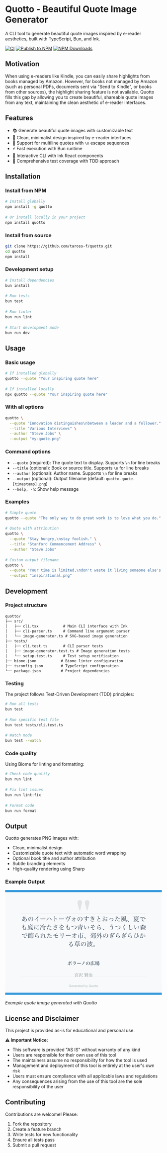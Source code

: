 # Quotto - Beautiful Quote Image Generator

A CLI tool to generate beautiful quote images inspired by e-reader aesthetics, built with TypeScript, Bun, and Ink.

[![CI](https://github.com/taross-f/quotto/actions/workflows/ci.yml/badge.svg)](https://github.com/taross-f/quotto/actions/workflows/ci.yml)
[![Publish to NPM](https://github.com/taross-f/quotto/actions/workflows/publish.yml/badge.svg)](https://github.com/taross-f/quotto/actions/workflows/publish.yml)
[![NPM Downloads](https://img.shields.io/npm/d18m/quotto)](https://www.npmjs.com/package/quotto)


## Motivation

When using e-readers like Kindle, you can easily share highlights from books managed by Amazon. However, for books not managed by Amazon (such as personal PDFs, documents sent via "Send to Kindle", or books from other sources), the highlight sharing feature is not available. Quotto fills this gap by allowing you to create beautiful, shareable quote images from any text, maintaining the clean aesthetic of e-reader interfaces.

## Features

- 📚 Generate beautiful quote images with customizable text
- 🎨 Clean, minimalist design inspired by e-reader interfaces
- 📝 Support for multiline quotes with `\n` escape sequences
- ⚡ Fast execution with Bun runtime
- 🎯 Interactive CLI with Ink React components
- 🧪 Comprehensive test coverage with TDD approach

## Installation

### Install from NPM

```bash
# Install globally
npm install -g quotto

# Or install locally in your project
npm install quotto
```

### Install from source

```bash
git clone https://github.com/taross-f/quotto.git
cd quotto
npm install
```

### Development setup

```bash
# Install dependencies
bun install

# Run tests
bun test

# Run linter
bun run lint

# Start development mode
bun run dev
```

## Usage

### Basic usage

```bash
# If installed globally
quotto --quote "Your inspiring quote here"

# If installed locally
npx quotto --quote "Your inspiring quote here"
```

### With all options

```bash
quotto \
  --quote "Innovation distinguishes\nbetween a leader and a follower." \
  --title "Various Interviews" \
  --author "Steve Jobs" \
  --output "my-quote.png"
```

### Command options

- `--quote` (required): The quote text to display. Supports `\n` for line breaks
- `--title` (optional): Book or source title. Supports `\n` for line breaks
- `--author` (optional): Author name. Supports `\n` for line breaks
- `--output` (optional): Output filename (default: `quotto-quote-[timestamp].png`)
- `--help, -h`: Show help message

### Examples

```bash
# Simple quote
quotto --quote "The only way to do great work is to love what you do."

# Quote with attribution
quotto \
  --quote "Stay hungry,\nstay foolish." \
  --title "Stanford Commencement Address" \
  --author "Steve Jobs"

# Custom output filename
quotto \
  --quote "Your time is limited,\ndon't waste it living someone else's life." \
  --output "inspirational.png"
```

## Development

### Project structure

```
quotto/
├── src/
│   ├── cli.tsx           # Main CLI interface with Ink
│   ├── cli-parser.ts     # Command line argument parser
│   └── image-generator.ts # SVG-based image generation
├── tests/
│   ├── cli.test.ts       # CLI parser tests
│   ├── image-generator.test.ts # Image generation tests
│   └── setup.test.ts     # Test setup verification
├── biome.json           # Biome linter configuration
├── tsconfig.json        # TypeScript configuration
└── package.json         # Project dependencies
```

### Testing

The project follows Test-Driven Development (TDD) principles:

```bash
# Run all tests
bun test

# Run specific test file
bun test tests/cli.test.ts

# Watch mode
bun test --watch
```

### Code quality

Using Biome for linting and formatting:

```bash
# Check code quality
bun run lint

# Fix lint issues
bun run lint:fix

# Format code
bun run format
```

## Output

Quotto generates PNG images with:
- Clean, minimalist design
- Customizable quote text with automatic word wrapping
- Optional book title and author attribution
- Subtle branding elements
- High-quality rendering using Sharp

### Example Output

![Sample Quote Image](sample.png)

*Example quote image generated with Quotto*

## License and Disclaimer

This project is provided as-is for educational and personal use.

**⚠️ Important Notice:**
- This software is provided "AS IS" without warranty of any kind
- Users are responsible for their own use of this tool
- The maintainers assume no responsibility for how the tool is used
- Management and deployment of this tool is entirely at the user's own risk
- Users must ensure compliance with all applicable laws and regulations
- Any consequences arising from the use of this tool are the sole responsibility of the user

## Contributing

Contributions are welcome! Please:
1. Fork the repository
2. Create a feature branch
3. Write tests for new functionality
4. Ensure all tests pass
5. Submit a pull request
